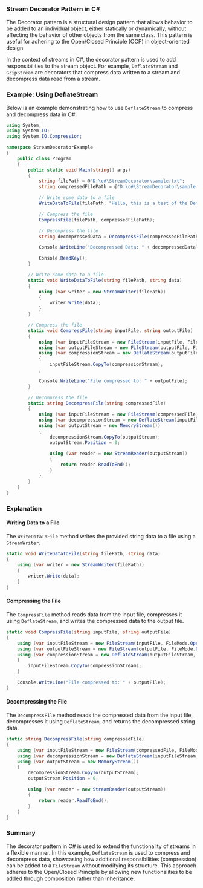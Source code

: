 ### Stream Decorator Pattern in C#

The Decorator pattern is a structural design pattern that allows behavior to be added to an individual object, either statically or dynamically, without affecting the behavior of other objects from the same class. This pattern is useful for adhering to the Open/Closed Principle (OCP) in object-oriented design.

In the context of streams in C#, the decorator pattern is used to add responsibilities to the stream object. For example, `DeflateStream` and `GZipStream` are decorators that compress data written to a stream and decompress data read from a stream.

### Example: Using DeflateStream

Below is an example demonstrating how to use `DeflateStream` to compress and decompress data in C#.

```csharp
using System;
using System.IO;
using System.IO.Compression;

namespace StreamDecoratorExample
{
    public class Program
    {
        public static void Main(string[] args)
        {
            string filePath = @"D:\c#\StreamDecorator\sample.txt";
            string compressedFilePath = @"D:\c#\StreamDecorator\sample.txt.deflate";

            // Write some data to a file
            WriteDataToFile(filePath, "Hello, this is a test of the DeflateStream decorator pattern in C#!");

            // Compress the file
            CompressFile(filePath, compressedFilePath);

            // Decompress the file
            string decompressedData = DecompressFile(compressedFilePath);

            Console.WriteLine("Decompressed Data: " + decompressedData);

            Console.ReadKey();
        }

        // Write some data to a file
        static void WriteDataToFile(string filePath, string data)
        {
            using (var writer = new StreamWriter(filePath))
            {
                writer.Write(data);
            }
        }

        // Compress the file
        static void CompressFile(string inputFile, string outputFile)
        {
            using (var inputFileStream = new FileStream(inputFile, FileMode.Open, FileAccess.Read))
            using (var outputFileStream = new FileStream(outputFile, FileMode.Create, FileAccess.Write))
            using (var compressionStream = new DeflateStream(outputFileStream, CompressionMode.Compress))
            {
                inputFileStream.CopyTo(compressionStream);
            }

            Console.WriteLine("File compressed to: " + outputFile);
        }

        // Decompress the file
        static string DecompressFile(string compressedFile)
        {
            using (var inputFileStream = new FileStream(compressedFile, FileMode.Open, FileAccess.Read))
            using (var decompressionStream = new DeflateStream(inputFileStream, CompressionMode.Decompress))
            using (var outputStream = new MemoryStream())
            {
                decompressionStream.CopyTo(outputStream);
                outputStream.Position = 0;

                using (var reader = new StreamReader(outputStream))
                {
                    return reader.ReadToEnd();
                }
            }
        }
    }
}
```

### Explanation

#### Writing Data to a File
The `WriteDataToFile` method writes the provided string data to a file using a `StreamWriter`.

```csharp
static void WriteDataToFile(string filePath, string data)
{
    using (var writer = new StreamWriter(filePath))
    {
        writer.Write(data);
    }
}
```

#### Compressing the File
The `CompressFile` method reads data from the input file, compresses it using `DeflateStream`, and writes the compressed data to the output file.

```csharp
static void CompressFile(string inputFile, string outputFile)
{
    using (var inputFileStream = new FileStream(inputFile, FileMode.Open, FileAccess.Read))
    using (var outputFileStream = new FileStream(outputFile, FileMode.Create, FileAccess.Write))
    using (var compressionStream = new DeflateStream(outputFileStream, CompressionMode.Compress))
    {
        inputFileStream.CopyTo(compressionStream);
    }

    Console.WriteLine("File compressed to: " + outputFile);
}
```

#### Decompressing the File
The `DecompressFile` method reads the compressed data from the input file, decompresses it using `DeflateStream`, and returns the decompressed string data.

```csharp
static string DecompressFile(string compressedFile)
{
    using (var inputFileStream = new FileStream(compressedFile, FileMode.Open, FileAccess.Read))
    using (var decompressionStream = new DeflateStream(inputFileStream, CompressionMode.Decompress))
    using (var outputStream = new MemoryStream())
    {
        decompressionStream.CopyTo(outputStream);
        outputStream.Position = 0;

        using (var reader = new StreamReader(outputStream))
        {
            return reader.ReadToEnd();
        }
    }
}
```

### Summary
The decorator pattern in C# is used to extend the functionality of streams in a flexible manner. In this example, `DeflateStream` is used to compress and decompress data, showcasing how additional responsibilities (compression) can be added to a `FileStream` without modifying its structure. This approach adheres to the Open/Closed Principle by allowing new functionalities to be added through composition rather than inheritance.